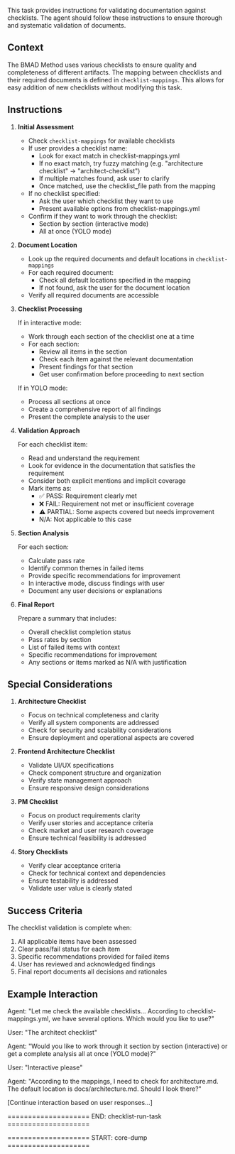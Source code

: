 This task provides instructions for validating documentation against checklists. The agent should follow these instructions to ensure thorough and systematic validation of documents.

## Context

The BMAD Method uses various checklists to ensure quality and completeness of different artifacts. The mapping between checklists and their required documents is defined in `checklist-mappings`. This allows for easy addition of new checklists without modifying this task.

## Instructions

1. **Initial Assessment**

   - Check `checklist-mappings` for available checklists
   - If user provides a checklist name:
     - Look for exact match in checklist-mappings.yml
     - If no exact match, try fuzzy matching (e.g. "architecture checklist" -> "architect-checklist")
     - If multiple matches found, ask user to clarify
     - Once matched, use the checklist_file path from the mapping
   - If no checklist specified:
     - Ask the user which checklist they want to use
     - Present available options from checklist-mappings.yml
   - Confirm if they want to work through the checklist:
     - Section by section (interactive mode)
     - All at once (YOLO mode)

2. **Document Location**

   - Look up the required documents and default locations in `checklist-mappings`
   - For each required document:
     - Check all default locations specified in the mapping
     - If not found, ask the user for the document location
   - Verify all required documents are accessible

3. **Checklist Processing**

   If in interactive mode:

   - Work through each section of the checklist one at a time
   - For each section:
     - Review all items in the section
     - Check each item against the relevant documentation
     - Present findings for that section
     - Get user confirmation before proceeding to next section

   If in YOLO mode:

   - Process all sections at once
   - Create a comprehensive report of all findings
   - Present the complete analysis to the user

4. **Validation Approach**

   For each checklist item:

   - Read and understand the requirement
   - Look for evidence in the documentation that satisfies the requirement
   - Consider both explicit mentions and implicit coverage
   - Mark items as:
     - ✅ PASS: Requirement clearly met
     - ❌ FAIL: Requirement not met or insufficient coverage
     - ⚠️ PARTIAL: Some aspects covered but needs improvement
     - N/A: Not applicable to this case

5. **Section Analysis**

   For each section:

   - Calculate pass rate
   - Identify common themes in failed items
   - Provide specific recommendations for improvement
   - In interactive mode, discuss findings with user
   - Document any user decisions or explanations

6. **Final Report**

   Prepare a summary that includes:

   - Overall checklist completion status
   - Pass rates by section
   - List of failed items with context
   - Specific recommendations for improvement
   - Any sections or items marked as N/A with justification

## Special Considerations

1. **Architecture Checklist**

   - Focus on technical completeness and clarity
   - Verify all system components are addressed
   - Check for security and scalability considerations
   - Ensure deployment and operational aspects are covered

2. **Frontend Architecture Checklist**

   - Validate UI/UX specifications
   - Check component structure and organization
   - Verify state management approach
   - Ensure responsive design considerations

3. **PM Checklist**

   - Focus on product requirements clarity
   - Verify user stories and acceptance criteria
   - Check market and user research coverage
   - Ensure technical feasibility is addressed

4. **Story Checklists**
   - Verify clear acceptance criteria
   - Check for technical context and dependencies
   - Ensure testability is addressed
   - Validate user value is clearly stated

## Success Criteria

The checklist validation is complete when:

1. All applicable items have been assessed
2. Clear pass/fail status for each item
3. Specific recommendations provided for failed items
4. User has reviewed and acknowledged findings
5. Final report documents all decisions and rationales

## Example Interaction

Agent: "Let me check the available checklists... According to checklist-mappings.yml, we have several options. Which would you like to use?"

User: "The architect checklist"

Agent: "Would you like to work through it section by section (interactive) or get a complete analysis all at once (YOLO mode)?"

User: "Interactive please"

Agent: "According to the mappings, I need to check for architecture.md. The default location is docs/architecture.md. Should I look there?"

[Continue interaction based on user responses...]

==================== END: checklist-run-task ====================


==================== START: core-dump ====================